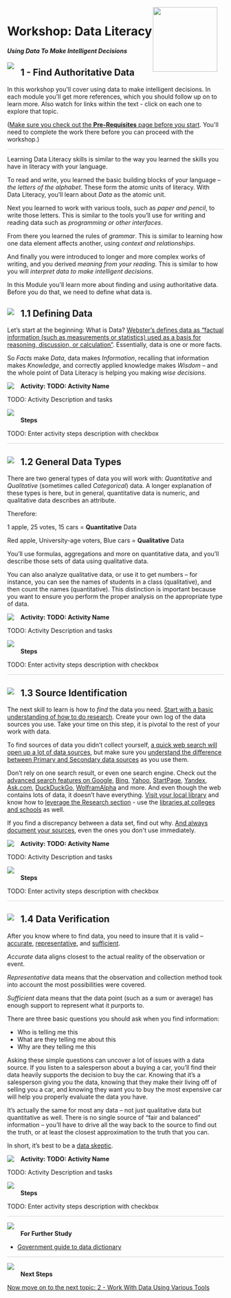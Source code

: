 <img width="150" style="float: right; margin: 0px 15px 15px 0px;" src="https://github.com/BuckWoody/presentations/blob/master/graphics/BWLogo002.png?raw=true"> 

# Workshop: Data Literacy

#### <i>Using Data To Make Intelligent Decisions</i>

<img style="float: left; margin: 0px 15px 15px 0px;" src="https://github.com/microsoft/sqlworkshops/blob/master/graphics/textbubble.png?raw=true"> <h2>1 - Find Authoritative Data</h2>

In this workshop you'll cover using data to make intelligent decisions. In each module you'll get more references, which you should follow up on to learn more. Also watch for links within the text - click on each one to explore that topic.

(<a href="https://github.com/BuckWoody/presentations/blob/master/dataliteracy/dataliteracy/00-pre-requisites.md" target="_blank">Make sure you check out the <b>Pre-Requisites</b> page before you start</a>. You'll need to complete the work there before you can proceed with the workshop.)

<p style="border-bottom: 1px solid lightgrey;"></p>

Learning Data Literacy skills is similar to the way you learned the skills you have in literacy with your language.

To read and write, you learned the basic building blocks of your language – *the letters of the alphabet*. These form the atomic units of literacy. With Data Literacy, you’ll learn about *Data* as the atomic unit.

Next you learned to work with various tools, such as *paper and pencil*, to write those letters. This is similar to the tools you’ll use for writing and reading data such as *programming or other interfaces*.

From there you learned the rules of *grammar*. This is similar to learning how one data element affects another, using *context and relationships*.

And finally you were introduced to longer and more complex works of writing, and you derived *meaning from your reading*. This is similar to how you will *interpret data to make intelligent decisions*.

In this Module you'll learn more about finding and using authoritative data. Before you do that, we need to define what data is.

<h2><img style="float: left; margin: 0px 15px 15px 0px;" src="https://github.com/microsoft/sqlworkshops/blob/master/graphics/pencil2.png?raw=true">1.1 Defining Data</h2>

Let’s start at the beginning: What is Data? [Webster’s defines data as “factual information (such as measurements or statistics) used as a basis for reasoning, discussion, or calculation”](https://www.merriam-webster.com/dictionary/data). Essentially, data is one or more facts.

So *Facts* make *Data*, data makes *Information*, recalling that information makes *Knowledge*, and correctly applied knowledge makes *Wisdom* – and the whole point of Data Literacy is helping you making *wise decisions*.

<p><img style="float: left; margin: 0px 15px 15px 0px;" src="https://github.com/microsoft/sqlworkshops/blob/master/graphics/point1.png?raw=true"><b>Activity: TODO: Activity Name</b></p>

TODO: Activity Description and tasks

<p><img style="margin: 0px 15px 15px 0px;" src="https://github.com/microsoft/sqlworkshops/blob/master/graphics/checkmark.png?raw=true"><b>Steps</b></p>

TODO: Enter activity steps description with checkbox

<p style="border-bottom: 1px solid lightgrey;"></p>

<h2><img style="float: left; margin: 0px 15px 15px 0px;" src="https://github.com/microsoft/sqlworkshops/blob/master/graphics/pencil2.png?raw=true">1.2 General Data Types</h2>

There are two general types of data you will work with: *Quantitative* and *Qualitative* (sometimes called *Categorical*) data. A longer explanation of these types is here, but in general, quantitative data is numeric, and qualitative data describes an attribute.

Therefore:

1 apple, 25 votes, 15 cars = **Quantitative** Data

Red apple, University-age voters, Blue cars = **Qualitative** Data

You’ll use formulas, aggregations and more on quantitative data, and you’ll describe those sets of data using qualitative data.

You can also analyze qualitative data, or use it to get numbers – for instance, you can see the names of students in a class (qualitative), and then count the names (quantitative). This distinction is important because you want to ensure you perform the proper analysis on the appropriate type of data.

<p><img style="float: left; margin: 0px 15px 15px 0px;" src="https://github.com/microsoft/sqlworkshops/blob/master/graphics/point1.png?raw=true"><b>Activity: TODO: Activity Name</b></p>

TODO: Activity Description and tasks


<p><img style="margin: 0px 15px 15px 0px;" src="https://github.com/microsoft/sqlworkshops/blob/master/graphics/checkmark.png?raw=true"><b>Steps</b></p>

TODO: Enter activity steps description with checkbox

<p style="border-bottom: 1px solid lightgrey;"></p>

<h2><img style="float: left; margin: 0px 15px 15px 0px;" src="https://github.com/microsoft/sqlworkshops/blob/master/graphics/pencil2.png?raw=true">1.3 Source Identification</h2>

The next skill to learn is how to *find* the data you need. [Start with a basic understanding of how to do research](https://www.skillsyouneed.com/learn/research-methods.html). Create your own log of the data sources you use. Take your time on this step, it is pivotal to the rest of your work with data.

To find sources of data you didn’t collect yourself, [a quick web search will open up a lot of data sources](https://infogram.com/blog/free-data-sources/), but make sure you [understand the difference between Primary and Secondary data sources](http://www.businessdictionary.com/definition/primary-data.html) as you use them.

Don’t rely on one search result, or even one search engine. Check out the [advanced search features on Google](https://support.google.com/websearch/answer/134479?hl=en), [Bing](https://fossbytes.com/advanced-bing-search-tips-and-tricks/), [Yahoo](https://search.yahoo.com/web/advanced), [StartPage](https://www.startpage.com/en/?&hmb=1), [Yandex](https://yandex.com/), [Ask.com](https://www.ask.com/), [DuckDuckGo](https://duckduckgo.com/), [WolframAlpha](https://www.wolframalpha.com/) and more. And even though the web contains lots of data, it doesn’t have everything. [Visit your local library](https://publiclibraries.com/) and know how to [leverage the Research section](https://libraryguides.binghamton.edu/libraryresearch) - use the [libraries at colleges and schools](http://www.top10onlineuniversities.org/50-incredible-free-university-libraries-online.html) as well.

If you find a discrepancy between a data set, find out why. [And always document your sources](https://docs.microsoft.com/en-us/azure/data-catalog/data-catalog-how-to-documentation), even the ones you don't use immediately.

<p><img style="float: left; margin: 0px 15px 15px 0px;" src="https://github.com/microsoft/sqlworkshops/blob/master/graphics/point1.png?raw=true"><b>Activity: TODO: Activity Name</b></p>

TODO: Activity Description and tasks

<p><img style="margin: 0px 15px 15px 0px;" src="https://github.com/microsoft/sqlworkshops/blob/master/graphics/checkmark.png?raw=true"><b>Steps</b></p>

TODO: Enter activity steps description with checkbox

<p style="border-bottom: 1px solid lightgrey;"></p>

<h2><img style="float: left; margin: 0px 15px 15px 0px;" src="https://github.com/microsoft/sqlworkshops/blob/master/graphics/pencil2.png?raw=true">1.4 Data Verification</h2>

After you know where to find data, you need to insure that it is valid – [accurate](https://www.whydoscientists.org/accuracy-precision-errors-statistics/), [representative](https://www.investopedia.com/terms/r/representative-sample.asp), and [sufficient](https://www.statisticshowto.datasciencecentral.com/sufficient-statistic/).

*Accurate* data aligns closest to the actual reality of the observation or event.

*Representative* data means that the observation and collection method took into account the most possibilities were covered.

*Sufficient* data means that the data point (such as a sum or average) has enough support to represent what it purports to.

There are three basic questions you should ask when you find information:

- Who is telling me this
- What are they telling me about this
- Why are they telling me this

Asking these simple questions can uncover a lot of issues with a data source. If you listen to a salesperson about a buying a car, you’ll find their data heavily supports the decision to buy the car. Knowing that it’s a salesperson giving you the data, knowing that they make their living off of selling you a car, and knowing they want you to buy the most expensive car will help you properly evaluate the data you have.

It’s actually the same for most any data – not just qualitative data but quantitative as well. There is no single source of “fair and balanced” information – you’ll have to drive all the way back to the source to find out the truth, or at least the closest approximation to the truth that you can.

In short, it’s best to be a [data skeptic](https://www.oreilly.com/ideas/on-being-a-data-skeptic).

<p><img style="float: left; margin: 0px 15px 15px 0px;" src="https://github.com/microsoft/sqlworkshops/blob/master/graphics/point1.png?raw=true"><b>Activity: TODO: Activity Name</b></p>

TODO: Activity Description and tasks

<p><img style="margin: 0px 15px 15px 0px;" src="https://github.com/microsoft/sqlworkshops/blob/master/graphics/checkmark.png?raw=true"><b>Steps</b></p>

TODO: Enter activity steps description with checkbox

<p style="border-bottom: 1px solid lightgrey;"></p>

<p><img style="margin: 0px 15px 15px 0px;" src="https://github.com/microsoft/sqlworkshops/blob/master/graphics/owl.png?raw=true"><b>For Further Study</b></p>
<ul>
    <li><a href="https://www.usgs.gov/products/data-and-tools/data-management/data-dictionaries" target="_blank">Government guide to data dictionary</a></li>
</ul>

<p style="border-bottom: 1px solid lightgrey;"></p>

<p><img style="margin: 0px 15px 15px 0px;" src="https://github.com/microsoft/sqlworkshops/blob/master/graphics/owl.png?raw=true"><b>Next Steps</b></p>

<a href=" " target="_blank">Now move on to the next topic: 2 - Work With Data Using Various Tools</a>
